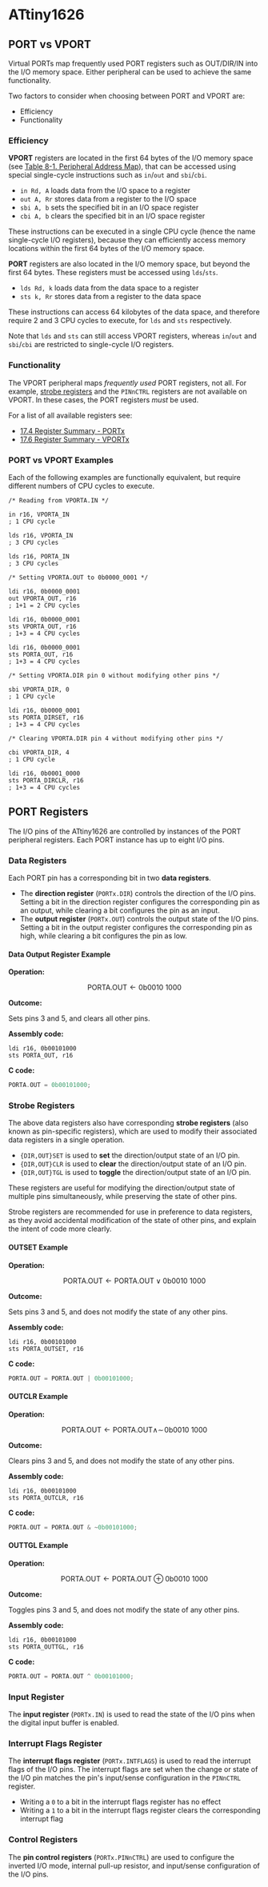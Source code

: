 # ATtiny1626

## PORT vs VPORT

Virtual PORTs map frequently used PORT registers such as OUT/DIR/IN into
the I/O memory space.
Either peripheral can be used to achieve the same functionality.

Two factors to consider when choosing between PORT and VPORT are:

- Efficiency
- Functionality

### Efficiency

**VPORT** registers are located in the first 64 bytes of the I/O memory
space (see [Table 8-1. Peripheral Address Map](https://ww1.microchip.com/downloads/aemDocuments/documents/MCU08/ProductDocuments/DataSheets/ATtiny1624-26-27-DataSheet-DS40002234B.pdf#page=62)),
that can be accessed using special single-cycle instructions such as
`in`/`out` and `sbi`/`cbi`.

- `in Rd, A` loads data from the I/O space to a register
- `out A, Rr` stores data from a register to the I/O space
- `sbi A, b` sets the specified bit in an I/O space register
- `cbi A, b` clears the specified bit in an I/O space register

These instructions can be executed in a single CPU cycle (hence the name
single-cycle I/O registers), because they can efficiently access memory
locations within the first 64 bytes of the I/O memory space.

**PORT** registers are also located in the I/O memory space, but beyond the
first 64 bytes. These registers must be accessed using `lds`/`sts`.

- `lds Rd, k` loads data from the data space to a register
- `sts k, Rr` stores data from a register to the data space

These instructions can access 64 kilobytes of the data space, and
therefore require 2 and 3 CPU cycles to execute, for `lds` and
`sts` respectively.

Note that `lds` and `sts` can still access VPORT registers, whereas
`in`/`out` and `sbi`/`cbi` are restricted to single-cycle I/O registers.

### Functionality

The VPORT peripheral maps *frequently used* PORT registers, not all. For
example, [strobe registers](##strobe-registers) and the `PINnCTRL`
registers are not available on VPORT. In these cases, the PORT registers
*must* be used.

For a list of all available registers see:

- [17.4 Register Summary - PORTx](https://ww1.microchip.com/downloads/aemDocuments/documents/MCU08/ProductDocuments/DataSheets/ATtiny1624-26-27-DataSheet-DS40002234B.pdf#page=153)
- [17.6 Register Summary - VPORTx](https://ww1.microchip.com/downloads/aemDocuments/documents/MCU08/ProductDocuments/DataSheets/ATtiny1624-26-27-DataSheet-DS40002234B.pdf#page=166)

### PORT vs VPORT Examples

Each of the following examples are functionally equivalent, but require
different numbers of CPU cycles to execute.

```avrasm
/* Reading from VPORTA.IN */

in r16, VPORTA_IN
; 1 CPU cycle

lds r16, VPORTA_IN
; 3 CPU cycles

lds r16, PORTA_IN
; 3 CPU cycles

/* Setting VPORTA.OUT to 0b0000_0001 */

ldi r16, 0b0000_0001
out VPORTA_OUT, r16
; 1+1 = 2 CPU cycles

ldi r16, 0b0000_0001
sts VPORTA_OUT, r16
; 1+3 = 4 CPU cycles

ldi r16, 0b0000_0001
sts PORTA_OUT, r16
; 1+3 = 4 CPU cycles

/* Setting VPORTA.DIR pin 0 without modifying other pins */

sbi VPORTA_DIR, 0
; 1 CPU cycle

ldi r16, 0b0000_0001
sts PORTA_DIRSET, r16
; 1+3 = 4 CPU cycles

/* Clearing VPORTA.DIR pin 4 without modifying other pins */

cbi VPORTA_DIR, 4
; 1 CPU cycle

ldi r16, 0b0001_0000
sts PORTA_DIRCLR, r16
; 1+3 = 4 CPU cycles
```

## PORT Registers

The I/O pins of the ATtiny1626 are controlled by instances of the PORT
peripheral registers. Each PORT instance has up to eight I/O pins.

### Data Registers

Each PORT pin has a corresponding bit in two **data registers**.

- The **direction register** (`PORTx.DIR`) controls the direction of the
  I/O pins. Setting a bit in the direction register configures the
  corresponding pin as an output, while clearing a bit configures the pin
  as an input.
- The **output register** (`PORTx.OUT`) controls the output state of the
  I/O pins. Setting a bit in the output register configures the
  corresponding pin as high, while clearing a bit configures the pin as
  low.

#### Data Output Register Example

**Operation:**

$$\mathsf{PORTA.OUT} \gets \mathsf{0b0010\ 1000}$$

**Outcome:**

Sets pins 3 and 5, and clears all other pins.

**Assembly code:**

```avrasm
ldi r16, 0b00101000
sts PORTA_OUT, r16
```

**C code:**

```c
PORTA.OUT = 0b00101000;
```

### Strobe Registers

The above data registers also have corresponding **strobe registers**
(also known as pin-specific registers), which are used to modify their
associated data registers in a single operation.

- `{DIR,OUT}SET` is used to **set** the direction/output state of an I/O pin.
- `{DIR,OUT}CLR` is used to **clear** the direction/output state of an I/O pin.
- `{DIR,OUT}TGL` is used to **toggle** the direction/output state of an I/O pin.

These registers are useful for modifying the direction/output state of
multiple pins simultaneously, while preserving the state of other pins.

Strobe registers are recommended for use in preference to data registers,
as they avoid accidental modification of the state of other pins, and
explain the intent of code more clearly.

#### OUTSET Example

**Operation:**

$$\mathsf{PORTA.OUT} \gets \mathsf{PORTA.OUT} \vee \mathsf{0b0010\ 1000}$$

**Outcome:**

Sets pins 3 and 5, and does not modify the state of any other pins.

**Assembly code:**

```avrasm
ldi r16, 0b00101000
sts PORTA_OUTSET, r16
```

**C code:**

```c
PORTA.OUT = PORTA.OUT | 0b00101000;
```

#### OUTCLR Example

**Operation:**

$$\mathsf{PORTA.OUT} \gets \mathsf{PORTA.OUT} \wedge \sim \!\mathsf{0b0010\ 1000}$$

**Outcome:**

Clears pins 3 and 5, and does not modify the state of any other pins.

**Assembly code:**

```avrasm
ldi r16, 0b00101000
sts PORTA_OUTCLR, r16
```

**C code:**

```c
PORTA.OUT = PORTA.OUT & ~0b00101000;
```

#### OUTTGL Example

**Operation:**

$$\mathsf{PORTA.OUT} \gets \mathsf{PORTA.OUT} \oplus \mathsf{0b0010\ 1000}$$

**Outcome:**

Toggles pins 3 and 5, and does not modify the state of any other pins.

**Assembly code:**

```avrasm
ldi r16, 0b00101000
sts PORTA_OUTTGL, r16
```

**C code:**

```c
PORTA.OUT = PORTA.OUT ^ 0b00101000;
```

### Input Register

The **input register** (`PORTx.IN`) is used to read the state of the I/O
pins when the digital input buffer is enabled.

### Interrupt Flags Register

The **interrupt flags register** (`PORTx.INTFLAGS`) is used to read the
interrupt flags of the I/O pins. The interrupt flags are set when the
change or state of the I/O pin matches the pin's input/sense
configuration in the `PINnCTRL` register.

- Writing a `0` to a bit in the interrupt flags register has no effect
- Writing a `1` to a bit in the interrupt flags register clears the
  corresponding interrupt flag

### Control Registers

The **pin control registers** (`PORTx.PINnCTRL`) are used to configure
the inverted I/O mode, internal pull-up resistor, and input/sense
configuration of the I/O pins.

